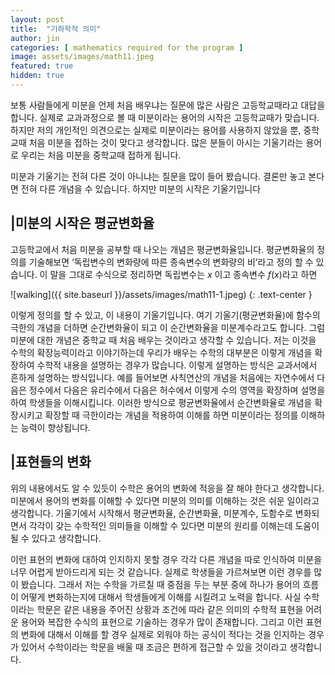 ```yaml
---
layout: post
title:  "기하학적 의미"
author: jin
categories: [ mathematics required for the program ]
image: assets/images/math11.jpeg
featured: true
hidden: true
---
```

보통 사람들에게 미분을 언제 처음 배우냐는 질문에 많은 사람은 고등학교때라고 대답을 합니다.
실제로 교과과정으로 볼 때 미분이라는 용어의 시작은 고등학교때가 맞습니다.
하지만 저의 개인적인 의견으로는 실제로 미분이라는 용어를 사용하지 않았을 뿐, 중학교때 처음 미분을 접하는 것이 맞다고 생각합니다.
많은 분들이 아시는 기울기라는 용어로 우리는 처음 미분을 중학교때 접하게 됩니다.

미분과 기울기는 전혀 다른 것이 아니냐는 질문을 많이 들어 봤습니다.
결론만 놓고 본다면 전혀 다른 개념을 수 있습니다. 하지만 미분의 시작은 기울기입니다

## |미분의 시작은 평균변화율
고등학교에서 처음 미분을 공부할 때 나오는 개념은 평균변화율입니다.
평균변화율의 정의를 기술해보면 ‘독립변수의 변화량에 따른 종속변수의 변화량의 비’라고 정의 할 수 있습니다.
이 말을 그대로 수식으로 정리하면 독립변수는 $x$ 이고 종속변수 $f(x)$라고 하면

![walking]({{ site.baseurl }}/assets/images/math11-1.jpeg)
{: .text-center }

이렇게 정의를 할 수 있고, 이 내용이 기울기입니다.
여기 기울기(평균변화율)에 함수의 극한의 개념을 더하면 순간변화율이 되고 이 순간변화율을 미분계수라고도 합니다.
그럼 미분에 대한 개념은 중학교 때 처음 배우는 것이라고 생각할 수 있습니다.
저는 이것을 수학의 확장능력이라고 이야기하는데 우리가 배우는 수학의 대부분은 이렇게 개념을 확장하여 수학적 내용을 설명하는 경우가 많습니다.
이렇게 설명하는 방식은 교과서에서 흔하게 설명하는 방식입니다.
예를 들어보면 사칙연산의 개념을 처음에는 자연수에서 다음은 정수에서 다음은 유리수에서 다음은 허수에서 이렇게 수의 영역을 확장하며 설명을 하여 학생들을 이해시킵니다.
이러한 방식으로 평균변화율에서 순간변화율로 개념을 확장시키고 확장할 때 극한이라는 개념을 적용하여 이해를 하면 미분이라는 정의를 이해하는 능력이 향상됩니다.

## |표현들의 변화
위의 내용에서도 알 수 있듯이 수학은 용어의 변화에 적응을 잘 해야 한다고 생각합니다. 미분에서 용어의 변화를 이해할 수 있다면 미분의 의미를 이해하는 것은 쉬운 일이라고 생각합니다.
기울기에서 시작해서 평균변화율, 순간변화율, 미분계수, 도함수로 변화되면서 각각이 갖는 수학적인 의미들을 이해할 수 있다면 미분의 원리를 이해는데 도움이 될 수 있다고 생각합니다.

이런 표현의 변화에 대하여 인지하지 못할 경우 각각 다른 개념을 따로 인식하여 미분을 너무 어렵게 받아드리게 되는 것 같습니다. 실제로 학생들을 가르쳐보면 이런 경우를 많이 봤습니다.
그래서 저는 수학을 가르칠 때 중점을 두는 부분 중에 하나가 용어의 흐름이 어떻게 변화하는지에 대해서 학생들에게 이해를 시킬려고 노력을 합니다. 사실 수학이라는 학문은 같은 내용을 주어진 상황과 조건에 따라 같은 의미의 수학적 표현을 어려운 용어와 복잡한 수식의 표현으로 기술하는 경우가 많이 존재합니다.
그리고 이런 표현의 변화에 대해서 이해를 할 경우 실제로 외워야 하는 공식이 적다는 것을 인지하는 경우가 있어서 수학이라는 학문을 배울 때 조금은 편하게 접근할 수 있을 것이라고 생각합니다.